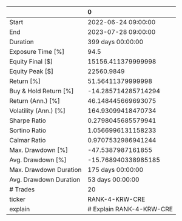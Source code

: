 |                        | 0                        |
|:-----------------------|:-------------------------|
| Start                  | 2022-06-24 09:00:00      |
| End                    | 2023-07-28 09:00:00      |
| Duration               | 399 days 00:00:00        |
| Exposure Time [%]      | 94.5                     |
| Equity Final [$]       | 15156.411379999998       |
| Equity Peak [$]        | 22560.9849               |
| Return [%]             | 51.56411379999998        |
| Buy & Hold Return [%]  | -14.285714285714294      |
| Return (Ann.) [%]      | 46.148445669693075       |
| Volatility (Ann.) [%]  | 164.93099418470734       |
| Sharpe Ratio           | 0.2798045685579941       |
| Sortino Ratio          | 1.0566996131158233       |
| Calmar Ratio           | 0.9707532986941244       |
| Max. Drawdown [%]      | -47.5387987161855        |
| Avg. Drawdown [%]      | -15.768940338985185      |
| Max. Drawdown Duration | 175 days 00:00:00        |
| Avg. Drawdown Duration | 53 days 00:00:00         |
| # Trades               | 20                       |
| ticker                 | RANK-4-KRW-CRE           |
| explain                | # Explain RANK-4-KRW-CRE |